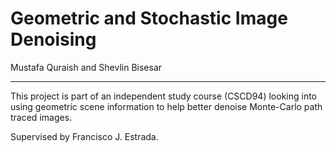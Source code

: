 # Geometric and Stochastic Image Denoising 
Mustafa Quraish and Shevlin Bisesar

---

This project is part of an independent study course (CSCD94) looking into using geometric scene information to help better denoise Monte-Carlo path traced images. 

Supervised by Francisco J. Estrada.

